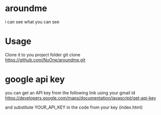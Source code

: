 # aroundme
 i can see what you can see
 
 # Usage
 Clone it to you project folder
 git clone https://github.com/NuOne/aroundme.git
 
 # google api key
 you can get an API key from the following link using your gmail id
 https://developers.google.com/maps/documentation/javascript/get-api-key
 
 and substitute YOUR_API_KEY in the code from your key (index.html)
<script async defer src="https://maps.googleapis.com/maps/api/js?key=YOUR_API_KEY&callback=initMap&libraries=places&sensor=false"></script>
 
